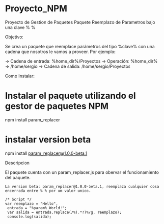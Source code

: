 # Proyecto_NPM
Proyecto de Gestion de Paquetes
Paquete Reemplazo de Parametros bajo una clave %   %

Objetivo:

Se crea un paquete que reemplace parámetros del tipo %clave% con una cadena que nosotros le vamos a proveer. Por ejemplo:

-> Cadena de entrada: %home_dir%/Proyectos
-> Operación: %home_dir% => /home/sergio
-> Cadena de salida: /home/sergio/Proyectos

Como Instalar:


# Instalar el paquete utilizando el gestor de paquetes NPM
npm install param_replacer

# instalar version beta
npm install param_replacer@1.0.0-beta.1


Descripcion

El paquete cuenta con un param_replacer.js para obervar el funcionamiento del paquete.

    La version beta: param_replacer@1.0.0-beta.1, reemplaza cualquier cosa encerrada entre % % por un valor unico.

    /* Script */
    var reemplazo = "Hello",
     entrada = "%param% World!";
     var salida = entrada.replace(/%(.*?)%/g, reemplazo);
     console.log(salida);

    
   